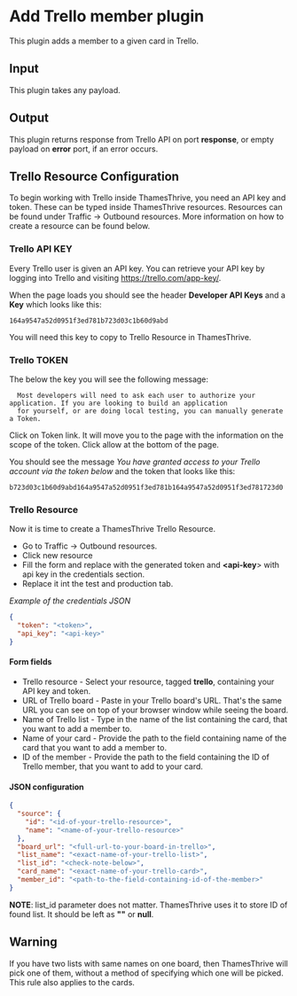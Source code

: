 # Add Trello member plugin

This plugin adds a member to a given card in Trello.

## Input

This plugin takes any payload.

## Output

This plugin returns response from Trello API on port **response**, or empty payload
on **error** port, if an error occurs.

## Trello Resource Configuration

To begin working with Trello inside ThamesThrive, you need an API key and token. These can be typed inside ThamesThrive resources.
Resources can be found under Traffic -> Outbound resources. More information on how to create a resource can be found below.

### Trello API KEY

Every Trello user is given an API key. You can retrieve your 
API key by logging into Trello and visiting https://trello.com/app-key/.

When the page loads you should see the header __Developer API Keys__ and a __Key__ which looks like this:

```
164a9547a52d0951f3ed781b723d03c1b60d9abd
```

You will need this key to copy to Trello Resource in ThamesThrive.

### Trello TOKEN

The below the key you will see the following message:

```
  Most developers will need to ask each user to authorize your application. If you are looking to build an application 
  for yourself, or are doing local testing, you can manually generate a Token. 
```

Click on Token link. It will move you to the page with the information on the scope of the token. Click allow at the
bottom of the page. 

You should see the message *You have granted access to your Trello account via the token below* and the token that looks 
like this:

```
b723d03c1b60d9abd164a9547a52d0951f3ed781b164a9547a52d0951f3ed781723d0
```

### Trello Resource

Now it is time to create a ThamesThrive Trello Resource.

* Go to Traffic -> Outbound resources. 
* Click new resource
* Fill the form and replace __<token>__ with the generated token and __<api-key__> with api key in the credentials section.
* Replace it int the test and production tab. 

*Example of the credentials JSON*

```json
{
  "token": "<token>",
  "api_key": "<api-key>"
}

```

#### Form fields

- Trello resource - Select your resource, tagged **trello**, containing your API key
  and token.
- URL of Trello board - Paste in your Trello board's URL. That's the same URL you can see
  on top of your browser window while seeing the board.
- Name of Trello list - Type in the name of the list containing the card, that you want
  to add a member to.
- Name of your card - Provide the path to the field containing name of the card that you
  want to add a member to.
- ID of the member - Provide the path to the field containing the ID of Trello member, that
  you want to add to your card.

#### JSON configuration

```json
{
  "source": {
    "id": "<id-of-your-trello-resource>",
    "name": "<name-of-your-trello-resource>"
  },
  "board_url": "<full-url-to-your-board-in-trello>",
  "list_name": "<exact-name-of-your-trello-list>",
  "list_id": "<check-note-below>",
  "card_name": "<exact-name-of-your-trello-card>",
  "member_id": "<path-to-the-field-containing-id-of-the-member>"
}
```
**NOTE**: list_id parameter does not matter. ThamesThrive uses it to store ID of found list.
It should be left as **""** or **null**.

## Warning

If you have two lists with same names on one board, then ThamesThrive will pick one of them,
without a method of specifying which one will be picked. This rule also applies to the cards.




